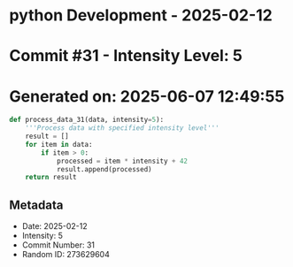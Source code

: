﻿# python Development - 2025-02-12
# Commit #31 - Intensity Level: 5
# Generated on: 2025-06-07 12:49:55
```python
def process_data_31(data, intensity=5):
    '''Process data with specified intensity level'''
    result = []
    for item in data:
        if item > 0:
            processed = item * intensity + 42
            result.append(processed)
    return result
```
## Metadata
- Date: 2025-02-12
- Intensity: 5
- Commit Number: 31
- Random ID: 273629604

